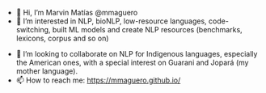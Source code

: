 - 👋 Hi, I’m Marvin Matías @mmaguero
- 👀 I’m interested in NLP, bioNLP, low-resource languages, code-switching, built ML models and create NLP resources (benchmarks, lexicons, corpus and so on)
<!--- - 🌱 I’m currently learning ... --->
- 💞️ I’m looking to collaborate on NLP for Indigenous languages, especially the American ones, with a special interest on Guarani and Jopará (my mother language).
- 📫 How to reach me: https://mmaguero.github.io/

<!---
mmaguero/mmaguero is a ✨ special ✨ repository because its `README.md` (this file) appears on your GitHub profile.
You can click the Preview link to take a look at your changes.
--->
